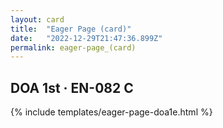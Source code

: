 ```yaml
---
layout: card
title:  "Eager Page (card)"
date:   "2022-12-29T21:47:36.899Z"
permalink: eager-page_(card)
---
```


## DOA 1st &middot; EN-082 C

{% include templates/eager-page-doa1e.html %}
